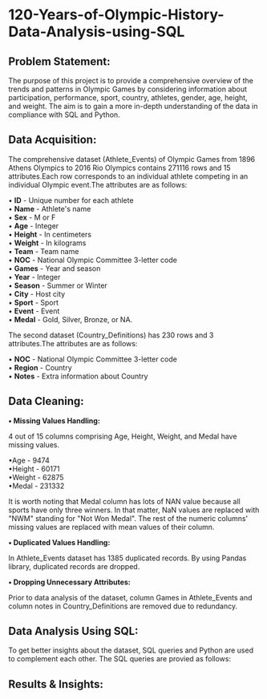 # **120-Years-of-Olympic-History-Data-Analysis-using-SQL**
## **Problem Statement:**
The purpose of this project is to provide a comprehensive overview of the trends and patterns in Olympic Games by considering information about participation, performance, sport, country, athletes, gender, age, height, and weight. The aim is to gain a more in-depth understanding of the data in compliance with SQL and Python.
## **Data Acquisition:**
The comprehensive dataset (Athlete_Events) of Olympic Games from 1896 Athens Olympics to 2016 Rio Olympics contains 271116 rows and 15 attributes.Each row corresponds to an individual athlete competing in an individual Olympic event.The attributes are as follows:<br />

•	**ID** - Unique number for each athlete <br />
•	**Name** - Athlete's name<br />
•	**Sex** - M or F<br />
•	**Age** - Integer<br />
•	**Height** - In centimeters<br />
•	**Weight** - In kilograms<br />
•	**Team** - Team name<br />
•	**NOC** - National Olympic Committee 3-letter code<br />
•	**Games** - Year and season<br />
•	**Year** - Integer<br />
•	**Season** - Summer or Winter<br />
•	**City** - Host city<br />
•	**Sport** - Sport<br />
•	**Event** - Event<br />
•	**Medal** - Gold, Silver, Bronze, or NA.<br />

The second dataset (Country_Definitions) has 230 rows and 3 attributes.The attributes are as follows:<br />

•	**NOC** - National Olympic Committee 3-letter code<br />
•	**Region** - Country<br />
•	**Notes** - Extra information about Country<br />

## **Data Cleaning:**
**•	Missing Values Handling:**<br />

4 out of 15 columns comprising Age, Height, Weight, and Medal have missing values. <br />

•Age - 9474<br />
•Height - 60171<br />
•Weight - 62875<br />
•Medal - 231332<br />

It is worth noting that Medal column has lots of NAN value because all sports have only three winners. In that matter, NaN values are replaced with "NWM" standing for "Not Won Medal". The rest of the numeric columns' missing values are replaced with mean values of their column.<br />

**•	Duplicated Values Handling:**<br />

In Athlete_Events dataset has 1385 duplicated records. By using Pandas library, duplicated records are dropped.

**•	Dropping Unnecessary Attributes:**<br />

Prior to data analysis of the dataset, column Games in Athlete_Events and column notes in Country_Definitions are removed due to redundancy.

## **Data Analysis Using SQL:**

To get better insights about the dataset, SQL queries and Python are used to complement each other. The SQL queries are provied as follows:


## **Results & Insights:**
